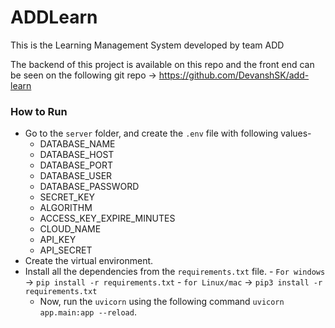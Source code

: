 # ADDLearn
This is the Learning Management System developed by team ADD

The backend of this project is available on this repo and the front end can be seen on the following git repo -> 
https://github.com/DevanshSK/add-learn

### How to Run 

- Go to the `server` folder, and create the `.env` file with following values-
    - DATABASE_NAME
    - DATABASE_HOST
    - DATABASE_PORT
    - DATABASE_USER
    - DATABASE_PASSWORD
    - SECRET_KEY
    - ALGORITHM
    - ACCESS_KEY_EXPIRE_MINUTES
    - CLOUD_NAME
    - API_KEY
    - API_SECRET 
- Create the virtual environment.
- Install all the dependencies from the `requirements.txt` file.
          - `For windows` -> `pip install -r requirements.txt`
          - `for Linux/mac` -> `pip3 install -r requirements.txt`
  - Now, run the `uvicorn` using the following command `uvicorn app.main:app --reload`.
    
